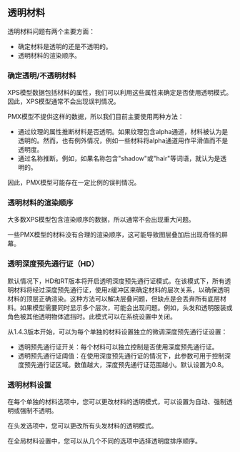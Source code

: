 ## 透明材料

透明材料问题有两个主要方面：

* 确定材料是透明的还是不透明的。
* 透明材料的渲染顺序。

### 确定透明/不透明材料

XPS模型数据包括材料的属性，我们可以利用这些属性来确定是否使用透明模式。因此，XPS模型通常不会出现误判情况。

PMX模型不提供这样的数据，所以我们目前主要使用两种方法：
* 通过纹理的属性推断材料是否透明。如果纹理包含alpha通道，材料被认为是透明的。然而，也有例外情况，例如一些材料将alpha通道用作平滑值而不是透明度。
* 通过名称推断。例如，如果名称包含"shadow"或"hair"等词语，就认为是透明的。

因此，PMX模型可能存在一定比例的误判情况。

### 透明材料的渲染顺序

大多数XPS模型包含渲染顺序的数据，所以通常不会出现重大问题。

一些PMX模型的材料没有合理的渲染顺序，这可能导致图层叠加后出现奇怪的屏幕。

### 透明深度预先通行证（HD）
默认情况下，HD和RT版本将开启透明深度预先通行证模式。在该模式下，所有透明材料将经过深度预先通行证，使用z缓冲区来确定材料的层次关系，以确保透明材料的顶层正确渲染。这种方法可以解决层叠问题，但缺点是会丢弃所有底层材料。如果模型需要同时显示多个层次，可能会出现问题。例如，头发和透明服装或角色被其他透明物体遮挡时。此模式可以在系统设置中关闭。

从1.4.3版本开始，可以为每个单独的材料设置独立的微调深度预先通行证设置：

* 透明预先通行证开关：每个材料可以独立控制是否使用深度预先通行证。
* 透明预先通行证阈值：在使用深度预先通行证的情况下，此参数可用于控制深度预先通行证区域。数值越大，深度预先通行证范围越小。默认设置为0.8。

### 透明材料设置

在每个单独的材料选项中，您可以更改材料的透明模式，可以设置为自动、强制透明或强制不透明。

在头发选项中，您可以更改所有头发材料的透明模式。

在全局材料设置中，您可以从几个不同的选项中选择透明度排序顺序。